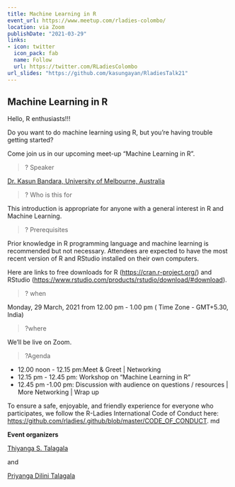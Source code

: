 ```yaml
---
title: Machine Learning in R
event_url: https://www.meetup.com/rladies-colombo/
location: via Zoom
publishDate: "2021-03-29"
links:
- icon: twitter
  icon_pack: fab
  name: Follow
  url: https://twitter.com/RLadiesColombo
url_slides: "https://github.com/kasungayan/RladiesTalk21"
---
```


## Machine Learning in R

Hello, R enthusiasts!!!

Do you want to do machine learning using R, but you’re having trouble getting started?

Come join us in our upcoming meet-up “Machine Learning in R”.

> ? Speaker

[Dr. Kasun Bandara, University of Melbourne, Australia]()

>? Who is this for

This introduction is appropriate for anyone with a general interest in R and Machine Learning.

> ? Prerequisites

Prior knowledge in R programming language and machine learning is recommended but not necessary. Attendees are expected to have the most recent version of R and RStudio installed on their own computers.

Here are links to free downloads for R (https://cran.r-project.org/) and RStudio (https://www.rstudio.com/products/rstudio/download/#download).

> ? when

Monday, 29 March, 2021 from 12.00 pm - 1.00 pm ( Time Zone - GMT+5.30, India)

> ?where

We’ll be live on Zoom.


> ?Agenda

- 12.00 noon - 12.15 pm:Meet & Greet | Networking
- 12.15 pm - 12.45 pm: Workshop on “Machine Learning in R”
- 12.45 pm -1.00 pm: Discussion with audience on questions / resources | More Networking | Wrap up

To ensure a safe, enjoyable, and friendly experience for everyone who participates, we follow the R-Ladies International Code of Conduct here: https://github.com/rladies/.github/blob/master/CODE_OF_CONDUCT. md

**Event organizers**

[Thiyanga S. Talagala](https://thiyanga.netlify.app/)

and

[Priyanga Dilini Talagala](https://prital.netlify.app/)
